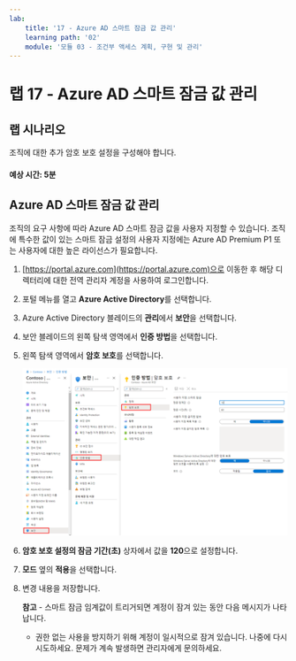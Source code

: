 ```yaml
---
lab:
    title: '17 - Azure AD 스마트 잠금 값 관리'
    learning path: '02'
    module: '모듈 03 - 조건부 액세스 계획, 구현 및 관리'
---
```


# 랩 17 - Azure AD 스마트 잠금 값 관리

## 랩 시나리오

조직에 대한 추가 암호 보호 설정을 구성해야 합니다.

#### 예상 시간: 5분


## Azure AD 스마트 잠금 값 관리

조직의 요구 사항에 따라 Azure AD 스마트 잠금 값을 사용자 지정할 수 있습니다. 조직에 특수한 값이 있는 스마트 잠금 설정의 사용자 지정에는 Azure AD Premium P1 또는 사용자에 대한 높은 라이선스가 필요합니다.

1. [https://portal.azure.com](https://portal.azure.com)으로 이동한 후 해당 디렉터리에 대한 전역 관리자 계정을 사용하여 로그인합니다.

1. 포털 메뉴를 열고 **Azure Active Directory**를 선택합니다.

1. Azure Active Directory 블레이드의 **관리**에서 **보안**을 선택합니다.

1. 보안 블레이드의 왼쪽 탐색 영역에서 **인증 방법**을 선택합니다.

1. 왼쪽 탐색 영역에서 **암호 보호**를 선택합니다.

    ![인증 방법 블레이드 그리고 암호 인증으로 이동하는 선택 항목이 강조 표시되어 있는 것을 보여주는 화면 이미지](./media/lp2-mod3-browse-to-password-protection.png)

1. **암호 보호 설정의 잠금 기간(초)** 상자에서 값을 **120**으로 설정합니다.

1. **모드** 옆의 **적용**을 선택합니다.

1. 변경 내용을 저장합니다.

    **참고** - 스마트 잠금 임계값이 트리거되면 계정이 잠겨 있는 동안 다음 메시지가 나타납니다.
    - 권한 없는 사용을 방지하기 위해 계정이 일시적으로 잠겨 있습니다. 나중에 다시 시도하세요. 문제가 계속 발생하면 관리자에게 문의하세요.
